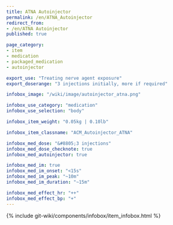 ```yaml
---
title: ATNA Autoinjector
permalink: /en/ATNA_Autoinjector
redirect_from:
- /en/ATNA Autoinjector
published: true

page_category:
- item
- medication
- packaged_medication
- autoinjector

export_use: "Treating nerve agent exposure"
export_doserange: "3 injections initially, more if required"

infobox_image: "/wiki/image/autoinjector_atna.png"

infobox_use_category: "medication"
infobox_use_selection: "body"

infobox_item_weight: "0.05kg | 0.10lb"

infobox_item_classname: "ACM_Autoinjector_ATNA"

infobox_med_dose: "&#8805;3 injections"
infobox_med_dose_checknote: true
infobox_med_autoinjector: true

infobox_med_im: true
infobox_med_im_onset: "<15s"
infobox_med_im_peak: "~10m"
infobox_med_im_duration: "~15m"

infobox_med_effect_hr: "++"
infobox_med_effect_bp: "+"
---
```


{% include git-wiki/components/infobox/item_infobox.html %}